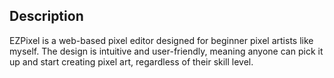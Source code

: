 ## Description
EZPixel is a web-based pixel editor designed for beginner pixel artists like myself. The design is intuitive and user-friendly, meaning anyone can pick it up and start creating pixel art, regardless of their skill level.
